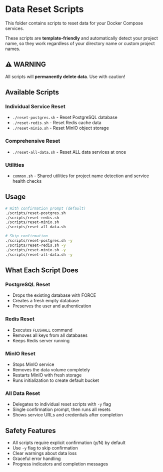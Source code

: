 # Data Reset Scripts

This folder contains scripts to reset data for your Docker Compose services.

These scripts are **template-friendly** and automatically detect your project name, so they work regardless of your directory name or custom project names.

## ⚠️ WARNING

All scripts will **permanently delete data**. Use with caution!

## Available Scripts

### Individual Service Reset

- `./reset-postgres.sh` - Reset PostgreSQL database
- `./reset-redis.sh` - Reset Redis cache data
- `./reset-minio.sh` - Reset MinIO object storage

### Comprehensive Reset

- `./reset-all-data.sh` - Reset ALL data services at once

### Utilities

- `common.sh` - Shared utilities for project name detection and service health checks

## Usage

```bash
# With confirmation prompt (default)
./scripts/reset-postgres.sh
./scripts/reset-redis.sh
./scripts/reset-minio.sh
./scripts/reset-all-data.sh

# Skip confirmation
./scripts/reset-postgres.sh -y
./scripts/reset-redis.sh -y
./scripts/reset-minio.sh -y
./scripts/reset-all-data.sh -y
```

## What Each Script Does

### PostgreSQL Reset

- Drops the existing database with FORCE
- Creates a fresh empty database
- Preserves the user and authentication

### Redis Reset

- Executes `FLUSHALL` command
- Removes all keys from all databases
- Keeps Redis server running

### MinIO Reset

- Stops MinIO service
- Removes the data volume completely
- Restarts MinIO with fresh storage
- Runs initialization to create default bucket

### All Data Reset

- Delegates to individual reset scripts with `-y` flag
- Single confirmation prompt, then runs all resets
- Shows service URLs and credentials after completion

## Safety Features

- All scripts require explicit confirmation (y/N) by default
- Use `-y` flag to skip confirmation
- Clear warnings about data loss
- Graceful error handling
- Progress indicators and completion messages
